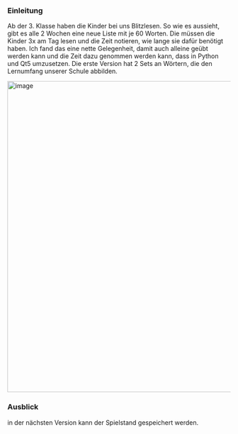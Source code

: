 
### Einleitung
Ab der 3. Klasse haben die Kinder bei uns Blitzlesen. So wie es aussieht, gibt es alle 2 Wochen eine neue Liste mit je 60 Worten. Die müssen die Kinder 3x am Tag lesen und die Zeit notieren, wie lange sie dafür benötigt haben.
Ich fand das eine nette Gelegenheit, damit auch alleine geübt werden kann und die Zeit dazu genommen werden kann, dass in Python und Qt5 umzusetzen. Die erste Version hat 2 Sets an Wörtern, die den Lernumfang unserer Schule abbilden.

<img width="702" alt="image" src="https://github.com/user-attachments/assets/ef29ad76-ea9e-45f3-be6c-24f5f97c03d0">

### Ausblick
in der nächsten Version kann der Spielstand gespeichert werden.
